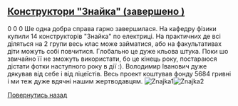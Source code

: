 ## [Конструктори &quot;Знайка&quot; (завершено )](/для-випускників/конструктори-знайка/)
0
0
0
Ше одна добра справа гарно завершилася. На кафедру фізики купили 14 конструкторів "Знайка" по електриці. На практичних де всі діляться на 2 групи весь клас може займатися, або на факультативах діти можуть собі повчитися. Глобально це дуже кльова штука. Поки шо звичайно її не зможуть використати, бо це кінець року, постараюся дістати фотки наступного року в дії :). Володимир Іванович дуже дякував від себе і від ліцеїстів. Весь проект коштував фонду 5684 гривні і ми теж дуже вдячні нашим жертводавцям.
![Znajka1](/images/конструктори-знайка/знайка-1.jpg)![Znajka2](/images/конструктори-знайка/знайка-2.jpg)
<!-- <form action="/%D0%B4%D0%BB%D1%8F-%D0%B2%D0%B8%D0%BF%D1%83%D1%81%D0%BA%D0%BD%D0%B8%D0%BA%D1%96%D0%B2/%D0%BA%D0%BE%D0%BD%D1%81%D1%82%D1%80%D1%83%D0%BA%D1%82%D0%BE%D1%80%D0%B8-%D0%B7%D0%BD%D0%B0%D0%B9%D0%BA%D0%B0" class="donateform" enctype="multipart/form-data" method="post"><input id="Email" name="Email" placeholder="email@domain.com" type="email" value="" /><input id="Name" name="Name" placeholder="Вася Пупкін" type="text" value="" /><input type="number" id="Amount" name="Amount" placeholder="100 UAH" />
<input type="hidden" id="ProjectId" name="ProjectId" value="1202" />
<input type="hidden" id="Subscribe" name="Subscribe" value="fasle" />
<input type="submit" value="Зробити внесок" />
<input name='ufprt' type='hidden' value='768835F4E70BF51232799B754A81EDFF996C2321C373E2EA3821D834EBF22D28D362D07F34622349B65B16C55191B77FB1949705BB7DDDF9E95DEF50A138E73945EF27F74D68B7A63134055454E26836173092EEFD8F2878B969CF747A9C0C3382AF13F4AE64471DF24CEC530D3B5B7787D3090098D37401B75F1F647E45D9BD23AB67089B7D186E2C849C306D6C49D2' /></form> -->

[Повернутись назад](/для-випускників/)
